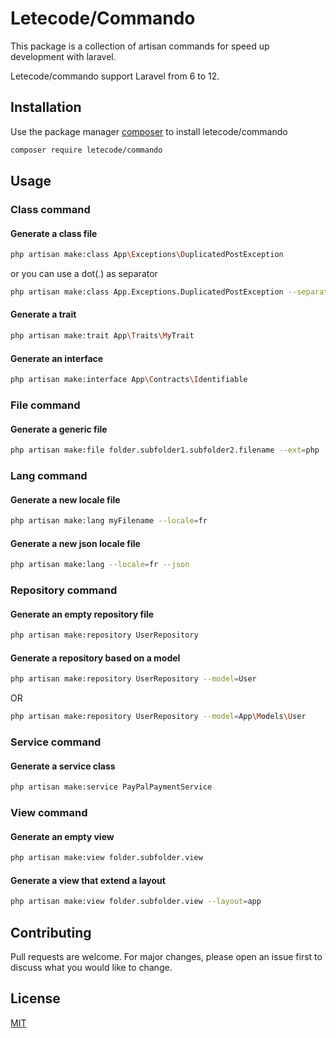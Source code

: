 # Letecode/Commando

This package is a collection of artisan commands for speed up development with laravel.

Letecode/commando support Laravel from 6 to 12.

## Installation

Use the package manager [composer](https://getcomposer.org/) to install letecode/commando

```bash
composer require letecode/commando
```

## Usage

### Class command
#### Generate a class file
```bash
php artisan make:class App\Exceptions\DuplicatedPostException
```
or you can use a dot(.) as separator
```bash
php artisan make:class App.Exceptions.DuplicatedPostException --separator=.
```

#### Generate a trait 
```bash
php artisan make:trait App\Traits\MyTrait
```

#### Generate an interface
```bash
php artisan make:interface App\Contracts\Identifiable
```

### File command
#### Generate a generic file 
```bash
php artisan make:file folder.subfolder1.subfolder2.filename --ext=php
```

### Lang command
#### Generate a new locale file 
```bash
php artisan make:lang myFilename --locale=fr
```

#### Generate a new json locale file
```bash
php artisan make:lang --locale=fr --json
```

### Repository command
#### Generate an empty repository file
```bash
php artisan make:repository UserRepository
```
#### Generate a repository based on a model
```bash
php artisan make:repository UserRepository --model=User
```
OR
```bash
php artisan make:repository UserRepository --model=App\Models\User
```

### Service command
#### Generate a service class
```bash
php artisan make:service PayPalPaymentService
```


### View command
#### Generate an empty view 
```bash
php artisan make:view folder.subfolder.view
```

#### Generate a view that extend a layout
```bash
php artisan make:view folder.subfolder.view --layout=app
```

## Contributing
Pull requests are welcome. For major changes, please open an issue first to discuss what you would like to change.

## License
[MIT](https://choosealicense.com/licenses/mit/)
